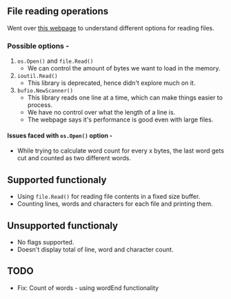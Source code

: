 ## File reading operations
Went over [this webpage](https://www.golinuxcloud.com/golang-read-a-file-methods/) to understand different options for reading files.

### Possible options -
1. `os.Open()` and `file.Read()`
    - We can control the amount of bytes we want to load in the memory.
2. `ioutil.Read()`
    - This library is deprecated, hence didn't explore much on it.
3. `bufio.NewScanner()`
    - This library reads one line at a time, which can make things easier to process.
    - We have no control over what the length of a line is.
    - The webpage says it's performance is good even with large files.

#### Issues faced with `os.Open()` option -
- While trying to calculate word count for every x bytes, the last word gets cut and counted as two different words.

## Supported functionaly
* Using `file.Read()` for reading file contents in a fixed size buffer.
* Counting lines, words and characters for each file and printing them.

## Unsupported functionaly
* No flags supported.
* Doesn't display total of line, word and character count.

## TODO
* Fix: Count of words - using wordEnd functionality
